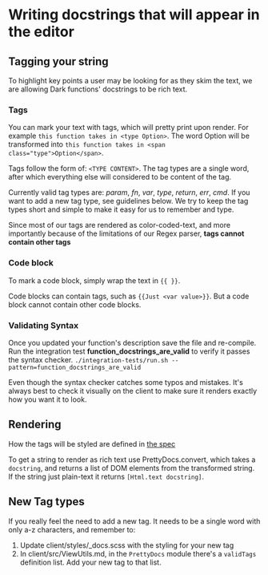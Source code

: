 # Writing docstrings that will appear in the editor

## Tagging your string
To highlight key points a user may be looking for as they skim the text, we are allowing Dark functions' docstrings to be rich text.

### Tags

You can mark your text with tags, which will pretty print upon render. For example `this function takes in <type Option>`.
The word Option will be transformed into `this function takes in <span class="type">Option</span>`.

Tags follow the form of: `<TYPE CONTENT>`. The tag types are a single word, after which everything else will considered to be content of the tag.

Currently valid tag types are: *param*, *fn*, *var*, *type*, *return*, *err*, *cmd*. If you want to add a new tag type, see guidelines below.
We try to keep the tag types short and simple to make it easy for us to remember and type.

Since most of our tags are rendered as color-coded-text, and more importantly because of the limitations of our Regex parser, **tags cannot contain other tags**

### Code block

To mark a code block, simply wrap the text in `{{ }}`. 

Code blocks can contain tags, such as `{{Just <var value>}}`. But a code block cannot contain other code blocks.

### Validating Syntax

Once you updated your function's description save the file and re-compile. Run the integration test **function_docstrings_are_valid** to verify it passes the syntax checker. `./integration-tests/run.sh --pattern=function_docstrings_are_valid`

Even though the syntax checker catches some typos and mistakes. It's always best to check it visually on the client to make sure it renders exactly how you want it to look.


## Rendering

How the tags will be styled are defined in [the spec](https://www.notion.so/darklang/Rich-Text-Docstrings-1358553ec49d4ba0b52d04995014152c)

To get a string to render as rich text use PrettyDocs.convert, which takes a `docstring`, and returns a list of DOM elements from the transformed string. If the string just plain-text it returns `[Html.text docstring]`.

## New Tag types

If you really feel the need to add a new tag. It needs to be a single word with only a-z characters, and remember to:
1. Update client/styles/_docs.scss with the styling for your new tag
2. In client/src/ViewUtils.md, in the `PrettyDocs` module there's a `validTags` definition list. Add your new tag to that list.